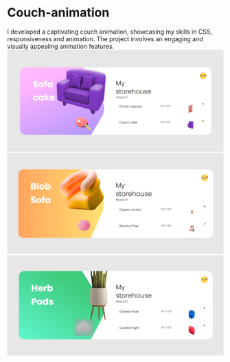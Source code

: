 # Couch-animation
I developed a captivating couch animation, showcasing my skills in CSS, responsiveness and animation. The project involves an engaging and visually appealing animation features. <br />
<img src="./assets/photo1.png" alt="Project Image" />
<img src="./assets/photo2.png" alt="Project Image" />
<img src="./assets/photo3.png" alt="Project Image" />